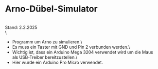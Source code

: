 # Arno-Dübel-Simulator
\
Stand: 2.2.2025\
\
 *  Programm um Arno zu simulieren.\
 *  Es muss ein Taster mit GND und Pin 2 verbunden werden.\
 * Wichtig ist, dass ein Arduino Mega 3204 verwendet wird um die Maus als USB-Treiber bereitzustellen.\
 * Hier wurde ein Arduino Pro Micro verwendet.
